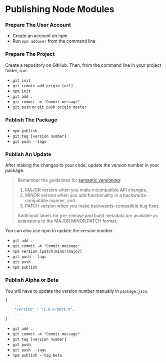 Publishing Node Modules
=======================

### Prepare The User Account ###

- Create an account on npm
- Run `npm adduser` from the command line

### Prepare The Project ###

Create a repository on GitHub. Then, from the command line in your project folder, run:

- `git init`
- `git remote add origin [url]`
- `npm init`
- `git add .`
- `git commit -m "Commit message"`
- `git push` or `git push origin master`

### Publish The Package ###

- `npm publish`
- `git tag [version number]`
- `git push --tags`

### Publish An Update ###

After making the changes to your code, update the version number in your package.

> Remember the guidelines for [semantic versioning](http://semver.org/):
> 1. MAJOR version when you make incompatible API changes,
> 2. MINOR version when you add functionality in a backwards-compatible manner, and
> 3. PATCH version when you make backwards-compatible bug fixes.
> 
> Additional labels for pre-release and build metadata are available as extensions to the MAJOR.MINOR.PATCH format.

You can also use npm to update the version number.

- `git add .`
- `git commit -m "Commit message"`
- `npm version [patch|minor|major]`
- `git push --tags`
- `git push`
- `npm publish`

### Publish Alpha or Beta ###

You will have to update the version number manually in `package.json`.

```javascript
{
	...
	"version" : "1.0.0-beta.0",
	...
}
```

- `git add .`
- `git commit -m "Commit message"`
- `git tag [version number]`
- `git push`
- `git push --tags`
- `npm publish --tag beta`

